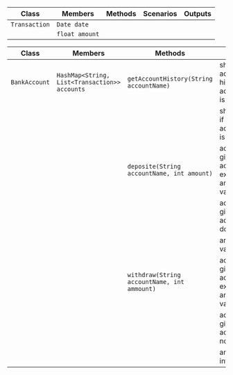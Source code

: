 | Class         | Members        | Methods | Scenarios | Outputs |
|---------------|----------------|---------|-----------|---------|
| `Transaction` | `Date date`    |         |           |         |
|               | `float amount` |         |           |         |

| Class         | Members                                       | Methods                                                        | Scenarios                                                   | Outputs |
|---------------|-----------------------------------------------|----------------------------------------------------------------|-------------------------------------------------------------|---------|
| `BankAccount` | `HashMap<String, List<Transaction>> accounts` | `getAccountHistory(String accountName)`                        | showing accounts history if accountName is valid            | String  |
|               |                                               |                                                                | showing error if accountName is not valid                   | String  |
|               |                                               | `deposite(String accountName, int amount)`                     | account with given accountName exists and amount is valid   | true    |
|               |                                               |                                                                | account with given accountName do not exists                | false   |
|               |                                               |                                                                | amount is in valid                                          | false   |
|               |                                               | `withdraw(String accountName, int ammount)`                    | account with given accountName exists and amount is valid   | float   |
|               |                                               |                                                                | account with given accountName not exists                   | float   |
|               |                                               |                                                                | amount is invalid                                           | float   |